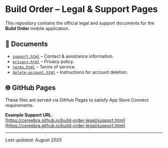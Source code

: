 # Build Order – Legal & Support Pages

This repository contains the official legal and support documents for the **Build Order** mobile application.

## 📄 Documents

- [`support.html`](./support.html) – Contact & assistance information.
- [`privacy.html`](./privacy.html) – Privacy policy.
- [`terms.html`](./terms.html) – Terms of service.
- [`delete-account.html`](./delete-account.html) – Instructions for account deletion.

## 🌐 GitHub Pages

These files are served via GitHub Pages to satisfy App Store Connect requirements.

**Example Support URL**:  
[https://cereebra.github.io/build-order-legal/support.html](https://cereebra.github.io/build-order-legal/support.html)

---

_Last updated: August 2025_

